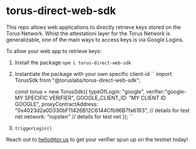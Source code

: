 # torus-direct-web-sdk

This repo allows web applications to directly retrieve keys stored on the Torus Network. Whist the attestationi layer for the Torus Network is generalizable, one of the main ways to access keys is via Google Logins.

To allow your web app to retrieve keys:

1) Install the package
``` npm i torus-direct-web-sdk ```

2) Instantiate the package with your own specific client-id 
      ``
      import TorusSdk from "@toruslabs/torus-direct-web-sdk";

      const torus = new TorusSdk({
        typeOfLogin: "google",
        verifier:"google-MY SPECIFIC VERIFIER",
        GOOGLE_CLIENT_ID: "MY CLIENT ID GOOGLE",
        proxyContractAddress: "0x4023d2a0D330bF11426B12C6144Cfb96B7fa6183", // details for test net
        network: "ropsten" // details for test net
      });
      ``

3) ```triggerLogin()```


Reach out to hello@tor.us to get your verifier spun up on the testnet today!


